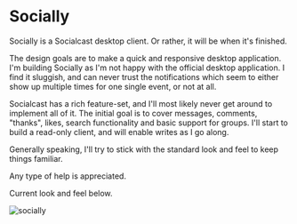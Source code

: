 Socially
========

Socially is a Socialcast desktop client. Or rather, it will be when it's finished.

The design goals are to make a quick and responsive desktop application. I'm building Socially as I'm not happy with the official desktop application. I find it sluggish, and can never trust the notifications which seem to either show up multiple times for one single event, or not at all.

Socialcast has a rich feature-set, and I'll most likely never get around to implement all of it. The initial goal is to cover messages, comments, "thanks", likes, search functionality and basic support for groups. I'll start to build a read-only client, and will enable writes as I go along.

Generally speaking, I'll try to stick with the standard look and feel to keep things familiar.

Any type of help is appreciated.

Current look and feel below.

![socially](http://dl.dropbox.com/u/5690634/socially-main.png)
